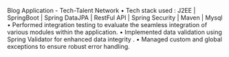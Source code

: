 Blog Application - Tech-Talent Network
• Tech stack used : J2EE | SpringBoot | Spring DataJPA | RestFul API | Spring Security | Maven | Mysql
• Performed integration testing to evaluate the seamless integration of various modules within the application.
• Implemented data validation using Spring Validator for enhanced data integrity .
• Managed custom and global exceptions to ensure robust error handling.
